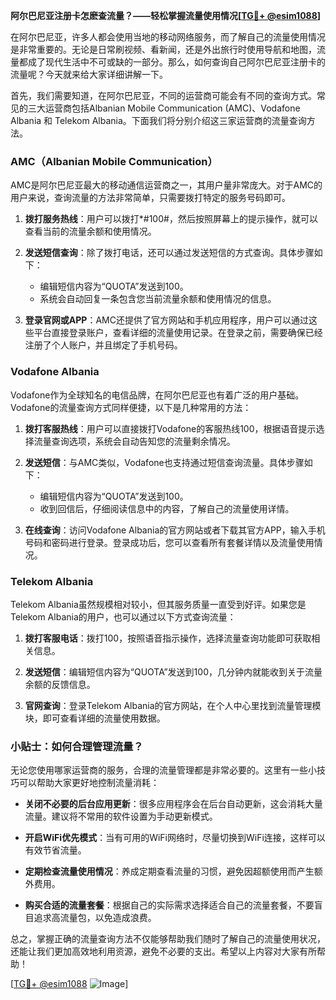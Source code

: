 **阿尔巴尼亚注册卡怎麽查流量？——轻松掌握流量使用情况[[TG💪+ @esim1088](https://t.me/s/esim1088)]**

在阿尔巴尼亚，许多人都会使用当地的移动网络服务，而了解自己的流量使用情况是非常重要的。无论是日常刷视频、看新闻，还是外出旅行时使用导航和地图，流量都成了现代生活中不可或缺的一部分。那么，如何查询自己阿尔巴尼亚注册卡的流量呢？今天就来给大家详细讲解一下。

首先，我们需要知道，在阿尔巴尼亚，不同的运营商可能会有不同的查询方式。常见的三大运营商包括Albanian Mobile Communication (AMC)、Vodafone Albania 和 Telekom Albania。下面我们将分别介绍这三家运营商的流量查询方法。

### AMC（Albanian Mobile Communication）

AMC是阿尔巴尼亚最大的移动通信运营商之一，其用户量非常庞大。对于AMC的用户来说，查询流量的方法非常简单，只需要拨打特定的服务号码即可。

1. **拨打服务热线**：用户可以拨打*#100#，然后按照屏幕上的提示操作，就可以查看当前的流量余额和使用情况。
   
2. **发送短信查询**：除了拨打电话，还可以通过发送短信的方式查询。具体步骤如下：
   - 编辑短信内容为“QUOTA”发送到100。
   - 系统会自动回复一条包含您当前流量余额和使用情况的信息。

3. **登录官网或APP**：AMC还提供了官方网站和手机应用程序，用户可以通过这些平台直接登录账户，查看详细的流量使用记录。在登录之前，需要确保已经注册了个人账户，并且绑定了手机号码。

### Vodafone Albania

Vodafone作为全球知名的电信品牌，在阿尔巴尼亚也有着广泛的用户基础。Vodafone的流量查询方式同样便捷，以下是几种常用的方法：

1. **拨打客服热线**：用户可以直接拨打Vodafone的客服热线100，根据语音提示选择流量查询选项，系统会自动告知您的流量剩余情况。

2. **发送短信**：与AMC类似，Vodafone也支持通过短信查询流量。具体步骤如下：
   - 编辑短信内容为“QUOTA”发送到100。
   - 收到回信后，仔细阅读信息中的内容，了解自己的流量使用详情。

3. **在线查询**：访问Vodafone Albania的官方网站或者下载其官方APP，输入手机号码和密码进行登录。登录成功后，您可以查看所有套餐详情以及流量使用情况。

### Telekom Albania

Telekom Albania虽然规模相对较小，但其服务质量一直受到好评。如果您是Telekom Albania的用户，也可以通过以下方式查询流量：

1. **拨打客服电话**：拨打100，按照语音指示操作，选择流量查询功能即可获取相关信息。

2. **发送短信**：编辑短信内容为“QUOTA”发送到100，几分钟内就能收到关于流量余额的反馈信息。

3. **官网查询**：登录Telekom Albania的官方网站，在个人中心里找到流量管理模块，即可查看详细的流量使用数据。

### 小贴士：如何合理管理流量？

无论您使用哪家运营商的服务，合理的流量管理都是非常必要的。这里有一些小技巧可以帮助大家更好地控制流量消耗：

- **关闭不必要的后台应用更新**：很多应用程序会在后台自动更新，这会消耗大量流量。建议将不常用的软件设置为手动更新模式。
  
- **开启WiFi优先模式**：当有可用的WiFi网络时，尽量切换到WiFi连接，这样可以有效节省流量。

- **定期检查流量使用情况**：养成定期查看流量的习惯，避免因超额使用而产生额外费用。

- **购买合适的流量套餐**：根据自己的实际需求选择适合自己的流量套餐，不要盲目追求高流量包，以免造成浪费。

总之，掌握正确的流量查询方法不仅能够帮助我们随时了解自己的流量使用状况，还能让我们更加高效地利用资源，避免不必要的支出。希望以上内容对大家有所帮助！

[[TG💪+ @esim1088](https://t.me/s/esim1088) ![Image](https://i.postimg.cc/4NQfJmqS/Snipaste-2025-05-13-00-14-12.png)]